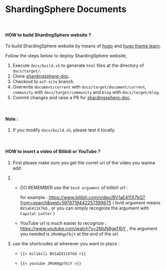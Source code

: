 # ShardingSphere Documents

 ‍

#### HOW to build ShardingSphere website ?

To build ShardingSphere website by means of [hugo](http://gohugo.io/overview/introduction/) and [hugo theme learn](https://github.com/matcornic/hugo-theme-learn).

Follow the steps below to deploy ShardingSphere website, 

1. Execute `docs/build.sh` to generate `html` files at the directory of `docs/target/`.
2. Clone [shardingsphere-doc](https://github.com/apache/shardingsphere-doc.git).
3. Checkout to `asf-site` branch.
3. Overwrite `document/current` with `docs/target/document/current`, `community` with `docs/target/community` and `blog` with `docs/target/blog`.
4. Commit changes and raise a PR for [shardingsphere-doc](https://github.com/apache/shardingsphere-doc.git).

 ‍

#### Note :

1. If you modify `docs/build.sh`, please test it locally.

 ‍

#### HOW to insert a video of Bilibili or YouTube ?

1. First please make sure you get the corret url of the video you wanna add.

2. - DO REMEMBER use the `bvid argument` of bilibili url :

     for example : https://www.bilibili.com/video/BV1aE411X7kQ?from=search&seid=5978719442257399675 ( bvid argument means `BV1aE411X7kQ` , or you can simply recognize the argument with `Capital Letter` )

   - YouTube url is much easier to recognize : https://www.youtube.com/watch?v=2MsN8gpT6jY , the argument you needed is `2MsN8gpT6jY` at the end of the url.

3. use the shortcodes at wherever you want to place :

   - `{{< bilibili BV1aE411X7kQ >}}`

   - `{{< youtube 2MsN8gpT6jY >}}`